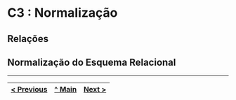 # C3 : Normalização

## **Relações**

## **Normalização do Esquema Relacional**

---
[< Previous](rebd02.md) | [^ Main](https://github.com/exemploTrabalho/reportSIBD/) | [Next >](rebd04.md)
:--- | :---: | ---: 